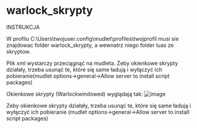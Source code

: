 # warlock_skrypty

INSTRUKCJA

W profilu C:\Users\twojuser\.config\mudlet\profiles\twojprofil musi sie znajdowac folder warlock_skrypty,
a wewnatrz niego folder luas ze skryptow.

Plik xml wystarczy przeciągnąć na mudleta.
Zeby okienkowe skrypty działały, trzeba usunąć te, które się same ładują i wyłączyć ich pobieranie(mudlet options->general->Allow server to install script packages)


Okienkowe skrypty (Warlockwindowed) wyglądają tak:
![image](https://user-images.githubusercontent.com/46422568/170592853-414c61d5-5aaa-4d52-8476-6c12822df18e.png)

Zeby okienkowe skrypty działały, trzeba usunąć te, które się same ładują i wyłączyć ich pobieranie (mudlet options->general->Allow server to install script packages)

